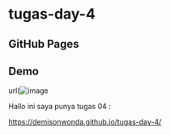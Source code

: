 # tugas-day-4
## GitHub Pages

## Demo 
url(![image](https://github.com/DemisonWonda/tugas-day-4/assets/127729668/91ac8282-7684-4edb-b271-408f2998ebaa)

Hallo ini saya punya tugas 04 :


https://demisonwonda.github.io/tugas-day-4/
